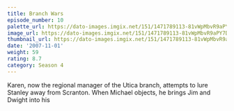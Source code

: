 ```yaml
---
title: Branch Wars
episode_number: 10
palette_url: https://dato-images.imgix.net/151/1471789113-81vWpMbvR9aPY7DmKnAOpUOAF4N.jpg?ixlib=rb-1.1.0&ch=DPR%2CWidth&auto=enhance&palette=json
image_url: https://dato-images.imgix.net/151/1471789113-81vWpMbvR9aPY7DmKnAOpUOAF4N.jpg?ixlib=rb-1.1.0&ch=DPR%2CWidth&auto=compress%2Cformat&w=500
thumbnail_url: https://dato-images.imgix.net/151/1471789113-81vWpMbvR9aPY7DmKnAOpUOAF4N.jpg?ixlib=rb-1.1.0&ch=DPR%2CWidth&auto=enhance&w=500&h=280&fit=crop&fm=jpg
date: '2007-11-01'
weight: 59
rating: 8.7
category: Season 4
---
```


Karen, now the regional manager of the Utica branch, attempts to lure Stanley away from Scranton. When Michael objects, he brings Jim and Dwight into his